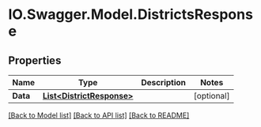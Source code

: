 # IO.Swagger.Model.DistrictsResponse
## Properties

Name | Type | Description | Notes
------------ | ------------- | ------------- | -------------
**Data** | [**List&lt;DistrictResponse&gt;**](DistrictResponse.md) |  | [optional] 

[[Back to Model list]](../README.md#documentation-for-models) [[Back to API list]](../README.md#documentation-for-api-endpoints) [[Back to README]](../README.md)

